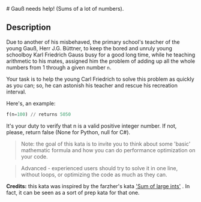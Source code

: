 # Gauß needs help! (Sums of a lot of numbers).

## Description

Due to another of his misbehaved, the primary school's teacher of the young Gauß, Herr J.G. Büttner, to keep the bored and unruly young schoolboy Karl Friedrich Gauss busy for a good long time, while he teaching arithmetic to his mates, assigned him the problem of adding up all the whole numbers from 1 through a given number `n`.

Your task is to help the young Carl Friedrich to solve this problem as quickly as you can; so, he can astonish his teacher and rescue his recreation interval.

Here's, an example:

```python
f(n=100) // returns 5050
```

It's your duty to verify that n is a valid positive integer number. If not, please, return false (None for Python, null for C#).

> Note: the goal of this kata is to invite you to think about some 'basic' mathematic formula and how you can do performance optimization on your code.

> Advanced - experienced users should try to solve it in one line, without loops, or optimizing the code as much as they can.

**Credits:** this kata was inspired by the farzher's kata ['Sum of large ints'](http://www.codewars.com/kata/54c2fc0552791928c9000517) . In fact, it can be seen as a sort of prep kata for that one.
